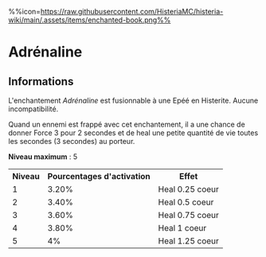%%icon=https://raw.githubusercontent.com/HisteriaMC/histeria-wiki/main/.assets/items/enchanted-book.png%%
# Adrénaline

## Informations
L'enchantement *Adrénaline* est fusionnable à une Epéé en Histerite. Aucune incompatibilité.  

Quand un ennemi est frappé avec cet enchantement, il a une chance de donner Force 3 pour 2 secondes et de heal une petite quantité de vie toutes les secondes (3 secondes) au porteur.  

**Niveau maximum** : 5

<table>
  <tr>
    <th>Niveau</th>
    <th>Pourcentages d'activation</th>
    <th>Effet</th>
  </tr>
  <tr>
    <td>1</td>
    <td>3.20%</td>
    <td>Heal 0.25 coeur</td>
  </tr>
  <tr>
    <td>2</td>
    <td>3.40%</td>
    <td>Heal 0.5 coeur</td>
  </tr>
  <tr>
    <td>3</td>
    <td>3.60%</td>
    <td>Heal 0.75 coeur</td>
  </tr>
  <tr>
    <td>4</td>
    <td>3.80%</td>
    <td>Heal 1 coeur</td>
  </tr>
  <tr>
    <td>5</td>
    <td>4%</td>
    <td>Heal 1.25 coeur</td>
   </tr>
</table>
